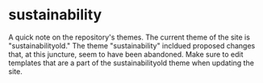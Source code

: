 sustainability
==============

A quick note on the repository's themes.  The current theme of the site is "sustainabilityold."  The theme "sustainability" incldued proposed changes that, at this juncture, seem to have been abandoned.  Make sure to edit templates that are a part of the sustainabilityold theme when updating the site. 
